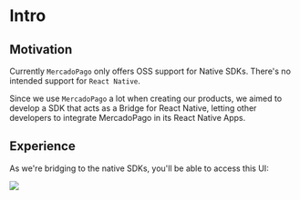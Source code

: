 # Intro

## Motivation

Currently `MercadoPago` only offers OSS support for Native SDKs. There's no intended support for `React Native`. 

Since we use  `MercadoPago` a lot when creating our products, we aimed to develop a SDK that acts as a Bridge for React Native, letting other developers to integrate MercadoPago in its React Native Apps.

## Experience

As we're bridging to the native SDKs, you'll be able to access this UI:

<img src="https://http2.mlstatic.com/frontend-assets/dx-devsite/mobile-sdk-flow.png?v=3.9.2-rc-1" />